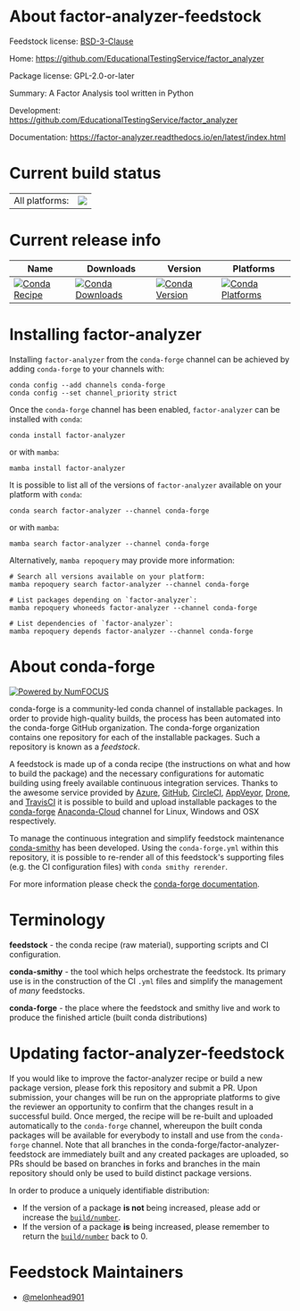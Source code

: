 About factor-analyzer-feedstock
===============================

Feedstock license: [BSD-3-Clause](https://github.com/conda-forge/factor-analyzer-feedstock/blob/main/LICENSE.txt)

Home: https://github.com/EducationalTestingService/factor_analyzer

Package license: GPL-2.0-or-later

Summary: A Factor Analysis tool written in Python

Development: https://github.com/EducationalTestingService/factor_analyzer

Documentation: https://factor-analyzer.readthedocs.io/en/latest/index.html

Current build status
====================


<table><tr><td>All platforms:</td>
    <td>
      <a href="https://dev.azure.com/conda-forge/feedstock-builds/_build/latest?definitionId=18889&branchName=main">
        <img src="https://dev.azure.com/conda-forge/feedstock-builds/_apis/build/status/factor-analyzer-feedstock?branchName=main">
      </a>
    </td>
  </tr>
</table>

Current release info
====================

| Name | Downloads | Version | Platforms |
| --- | --- | --- | --- |
| [![Conda Recipe](https://img.shields.io/badge/recipe-factor--analyzer-green.svg)](https://anaconda.org/conda-forge/factor-analyzer) | [![Conda Downloads](https://img.shields.io/conda/dn/conda-forge/factor-analyzer.svg)](https://anaconda.org/conda-forge/factor-analyzer) | [![Conda Version](https://img.shields.io/conda/vn/conda-forge/factor-analyzer.svg)](https://anaconda.org/conda-forge/factor-analyzer) | [![Conda Platforms](https://img.shields.io/conda/pn/conda-forge/factor-analyzer.svg)](https://anaconda.org/conda-forge/factor-analyzer) |

Installing factor-analyzer
==========================

Installing `factor-analyzer` from the `conda-forge` channel can be achieved by adding `conda-forge` to your channels with:

```
conda config --add channels conda-forge
conda config --set channel_priority strict
```

Once the `conda-forge` channel has been enabled, `factor-analyzer` can be installed with `conda`:

```
conda install factor-analyzer
```

or with `mamba`:

```
mamba install factor-analyzer
```

It is possible to list all of the versions of `factor-analyzer` available on your platform with `conda`:

```
conda search factor-analyzer --channel conda-forge
```

or with `mamba`:

```
mamba search factor-analyzer --channel conda-forge
```

Alternatively, `mamba repoquery` may provide more information:

```
# Search all versions available on your platform:
mamba repoquery search factor-analyzer --channel conda-forge

# List packages depending on `factor-analyzer`:
mamba repoquery whoneeds factor-analyzer --channel conda-forge

# List dependencies of `factor-analyzer`:
mamba repoquery depends factor-analyzer --channel conda-forge
```


About conda-forge
=================

[![Powered by
NumFOCUS](https://img.shields.io/badge/powered%20by-NumFOCUS-orange.svg?style=flat&colorA=E1523D&colorB=007D8A)](https://numfocus.org)

conda-forge is a community-led conda channel of installable packages.
In order to provide high-quality builds, the process has been automated into the
conda-forge GitHub organization. The conda-forge organization contains one repository
for each of the installable packages. Such a repository is known as a *feedstock*.

A feedstock is made up of a conda recipe (the instructions on what and how to build
the package) and the necessary configurations for automatic building using freely
available continuous integration services. Thanks to the awesome service provided by
[Azure](https://azure.microsoft.com/en-us/services/devops/), [GitHub](https://github.com/),
[CircleCI](https://circleci.com/), [AppVeyor](https://www.appveyor.com/),
[Drone](https://cloud.drone.io/welcome), and [TravisCI](https://travis-ci.com/)
it is possible to build and upload installable packages to the
[conda-forge](https://anaconda.org/conda-forge) [Anaconda-Cloud](https://anaconda.org/)
channel for Linux, Windows and OSX respectively.

To manage the continuous integration and simplify feedstock maintenance
[conda-smithy](https://github.com/conda-forge/conda-smithy) has been developed.
Using the ``conda-forge.yml`` within this repository, it is possible to re-render all of
this feedstock's supporting files (e.g. the CI configuration files) with ``conda smithy rerender``.

For more information please check the [conda-forge documentation](https://conda-forge.org/docs/).

Terminology
===========

**feedstock** - the conda recipe (raw material), supporting scripts and CI configuration.

**conda-smithy** - the tool which helps orchestrate the feedstock.
                   Its primary use is in the construction of the CI ``.yml`` files
                   and simplify the management of *many* feedstocks.

**conda-forge** - the place where the feedstock and smithy live and work to
                  produce the finished article (built conda distributions)


Updating factor-analyzer-feedstock
==================================

If you would like to improve the factor-analyzer recipe or build a new
package version, please fork this repository and submit a PR. Upon submission,
your changes will be run on the appropriate platforms to give the reviewer an
opportunity to confirm that the changes result in a successful build. Once
merged, the recipe will be re-built and uploaded automatically to the
`conda-forge` channel, whereupon the built conda packages will be available for
everybody to install and use from the `conda-forge` channel.
Note that all branches in the conda-forge/factor-analyzer-feedstock are
immediately built and any created packages are uploaded, so PRs should be based
on branches in forks and branches in the main repository should only be used to
build distinct package versions.

In order to produce a uniquely identifiable distribution:
 * If the version of a package **is not** being increased, please add or increase
   the [``build/number``](https://docs.conda.io/projects/conda-build/en/latest/resources/define-metadata.html#build-number-and-string).
 * If the version of a package **is** being increased, please remember to return
   the [``build/number``](https://docs.conda.io/projects/conda-build/en/latest/resources/define-metadata.html#build-number-and-string)
   back to 0.

Feedstock Maintainers
=====================

* [@melonhead901](https://github.com/melonhead901/)

